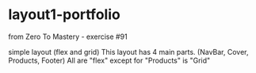 # layout1-portfolio
from Zero To Mastery - exercise #91

 simple layout (flex and grid)
This layout has 4 main parts. (NavBar, Cover, Products, Footer)
All are "flex" except for "Products" is "Grid"

